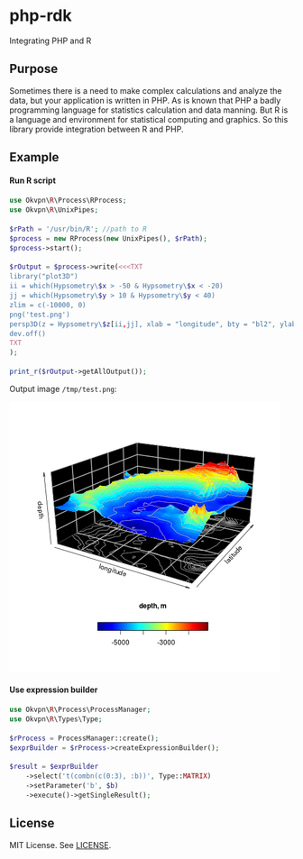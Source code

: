 php-rdk
=======
Integrating PHP and R

Purpose
-------
Sometimes there is a need to make complex calculations and analyze the data, but your application is written 
in PHP. As is known that PHP a badly programming language for statistics calculation and data manning. But R is a language 
and environment for statistical computing and graphics. So this library provide integration between R and PHP.

Example
-------

#### Run R script
```php
use Okvpn\R\Process\RProcess;
use Okvpn\R\UnixPipes;

$rPath = '/usr/bin/R'; //path to R
$process = new RProcess(new UnixPipes(), $rPath);
$process->start();

$rOutput = $process->write(<<<TXT
library("plot3D")
ii = which(Hypsometry\$x > -50 & Hypsometry\$x < -20)
jj = which(Hypsometry\$y > 10 & Hypsometry\$y < 40)
zlim = c(-10000, 0)
png('test.png')
persp3D(z = Hypsometry\$z[ii,jj], xlab = "longitude", bty = "bl2", ylab = "latitude", zlab = "depth", clab = "depth, m", expand = 0.5, d = 2, phi = 20, theta = 30, resfac = 2, contour = list(col = "grey", side = c("zmin", "z")), zlim = zlim, colkey = list(side = 1, length = 0.5))
dev.off()
TXT
);

print_r($rOutput->getAllOutput());
```

Output image `/tmp/test.png`:

![Image](./doc/img/test.png)

#### Use expression builder

```php
use Okvpn\R\Process\ProcessManager;
use Okvpn\R\Types\Type;

$rProcess = ProcessManager::create();
$exprBuilder = $rProcess->createExpressionBuilder();

$result = $exprBuilder
    ->select('t(combn(c(0:3), :b))', Type::MATRIX)
    ->setParameter('b', $b)
    ->execute()->getSingleResult();
```

License
-------
MIT License. See [LICENSE](LICENSE).
